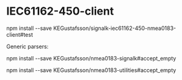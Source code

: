 # IEC61162-450-client

npm install --save KEGustafsson/signalk-iec61162-450-nmea0183-client#test

Generic parsers:

npm install --save KEGustafsson/nmea0183-signalk#accept_empty

npm install --save KEGustafsson/nmea0183-utilities#accept_empty
